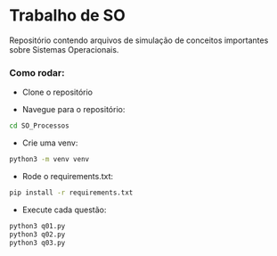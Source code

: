 # Trabalho de SO

Repositório contendo arquivos de simulação de conceitos importantes sobre Sistemas Operacionais.

### Como rodar:

- Clone o repositório

- Navegue para o repositório:

```bash
cd SO_Processos
```

- Crie uma venv:

```bash
python3 -m venv venv
```

- Rode o requirements.txt:

```bash
pip install -r requirements.txt
```

- Execute cada questão:

```bash
python3 q01.py
python3 q02.py
python3 q03.py
```

